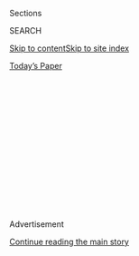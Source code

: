 <div id="app">

<div>

<div>

<div>

<div class="NYTAppHideMasthead css-1q2w90k e1suatyy0">

<div class="section css-ui9rw0 e1suatyy2">

<div class="css-eph4ug er09x8g0">

<div class="css-6n7j50">

</div>

<span class="css-1dv1kvn">Sections</span>

<div class="css-10488qs">

<span class="css-1dv1kvn">SEARCH</span>

</div>

[Skip to content](#site-content)[Skip to site
index](#site-index)

</div>

<div class="css-10698na e1huz5gh0">

</div>

</div>

<div id="masthead-bar-one" class="section hasLinks css-15hmgas e1csuq9d3">

<div class="css-uqyvli e1csuq9d0">

</div>

<div class="css-1uqjmks e1csuq9d1">

</div>

<div class="css-9e9ivx">

[](https://myaccount.nytimes3xbfgragh.onion/auth/login?response_type=cookie&client_id=vi)

</div>

<div class="css-1bvtpon e1csuq9d2">

[Today’s
Paper](https://www.nytimes3xbfgragh.onion/section/todayspaper)

</div>

</div>

</div>

</div>

<div data-aria-hidden="false">

<div id="site-content" data-role="main">

<div>

<div class="css-1aor85t" style="opacity:0.000000001;z-index:-1;visibility:hidden">

<div class="css-1hqnpie">

<div class="css-epjblv">

<span class="css-17xtcya">[Opinion](/section/opinion)</span><span class="css-x15j1o">|</span><span class="css-fwqvlz">Is
Trump Trying to Spread
Covid-19?</span>

</div>

<div class="css-k008qs">

<div class="css-1iwv8en">

<span class="css-18z7m18"></span>

<div>

</div>

</div>

<span class="css-1n6z4y">https://nyti.ms/3fwK2se</span>

<div class="css-1705lsu">

<div class="css-4xjgmj">

<div class="css-4skfbu" data-role="toolbar" data-aria-label="Social Media Share buttons, Save button, and Comments Panel with current comment count" data-testid="share-tools">

  - 
  - 
  - 
  - 
    
    <div class="css-6n7j50">
    
    </div>

  - 
  - 

</div>

</div>

</div>

</div>

</div>

</div>

<div id="NYT_TOP_BANNER_REGION" class="css-13pd83m">

</div>

<div id="top-wrapper" class="css-1sy8kpn">

<div id="top-slug" class="css-l9onyx">

Advertisement

</div>

[Continue reading the main
story](#after-top)

<div class="ad top-wrapper" style="text-align:center;height:100%;display:block;min-height:250px">

<div id="top" class="place-ad" data-position="top" data-size-key="top">

</div>

</div>

<div id="after-top">

</div>

</div>

<div>

<div class="css-v5btjw etb61u70">

<div class="css-v05ibm etb61u71">

[Opinion](/section/opinion)

</div>

</div>

<div id="sponsor-wrapper" class="css-1hyfx7x">

<div id="sponsor-slug" class="css-19vbshk">

Supported by

</div>

[Continue reading the main
story](#after-sponsor)

<div id="sponsor" class="ad sponsor-wrapper" style="text-align:center;height:100%;display:block">

</div>

<div id="after-sponsor">

</div>

</div>

<div class="css-186x18t">

</div>

<div class="css-1vkm6nb ehdk2mb0">

# Is Trump Trying to Spread Covid-19?

</div>

Does he start each day wondering what expert advice to ignore next?

<div class="css-18e8msd">

<div class="css-vp77d3 epjyd6m0">

<div class="css-1p10dcb ey68jwv0" data-aria-hidden="true">

[![Thomas L.
Friedman](https://static01.graylady3jvrrxbe.onion/images/2018/04/02/opinion/thomas-l-friedman/thomas-l-friedman-thumbLarge.png
"Thomas L. Friedman")](https://www.nytimes3xbfgragh.onion/by/thomas-l-friedman)

</div>

<div class="css-1baulvz">

By [<span class="css-1baulvz last-byline" itemprop="name">Thomas L.
Friedman</span>](https://www.nytimes3xbfgragh.onion/by/thomas-l-friedman)

<div class="css-8atqhb">

Opinion Columnist

</div>

</div>

</div>

  - June 16,
    2020

  - 
    
    <div class="css-4xjgmj">
    
    <div class="css-d8bdto" data-role="toolbar" data-aria-label="Social Media Share buttons, Save button, and Comments Panel with current comment count" data-testid="share-tools">
    
      - 
      - 
      - 
      - 
        
        <div class="css-6n7j50">
        
        </div>
    
      - 
      - 
    
    </div>
    
    </div>

</div>

<div class="css-79elbk" data-testid="photoviewer-wrapper">

<div class="css-z3e15g" data-testid="photoviewer-wrapper-hidden">

</div>

<div class="css-1a48zt4 ehw59r15" data-testid="photoviewer-children">

![<span class="css-cnj6d5 e1z0qqy90" itemprop="copyrightHolder"><span class="css-1ly73wi e1tej78p0">Credit...</span><span><span>Doug
Mills/The New York
Times</span></span></span>](https://static01.graylady3jvrrxbe.onion/images/2020/06/16/opinion/16friedman1/merlin_173565756_7549f509-9663-44b8-bc18-dc8f5b912fca-articleLarge.jpg?quality=75&auto=webp&disable=upscale)

</div>

</div>

</div>

<div class="section meteredContent css-1r7ky0e" name="articleBody" itemprop="articleBody">

<div class="css-1fanzo5 StoryBodyCompanionColumn">

<div class="css-53u6y8">

When the full record of the coronavirus in America is written,
historians may argue that President Trump’s biggest mistake was not what
he failed to do in early 2020, when the right strategy for combating the
virus was widely debated, unproven and hard. No, they will point to what
Trump failed to do in June 2020, when the right strategy was clear,
proven and relatively easy.

No doubt, this virus is inscrutable. It pops up, it disappears, it
reappears, some people are symptomatic, some asymptomatic, some seem to
have natural immunities to it that we don’t understand, and once it
infects people it hits in radically different ways: It comes in the
equivalents of decaf, regular and double macchiato — and you never know
if you’re going to get the mild or the extra-strength version.

But there is *so much that we do know now* that could make this
post-lockdown phase so much less dangerous and so much more economically
viable than it is.

We know that countries where everyone wears a mask outside the home
sharply reduce the spread and that people who practice strict social
distancing infect fewer people and are infected less often. And we know
that people who avoid “superspreading” events — large, prolonged social
gatherings, religious services and crammed nightclubs and workplaces,
where one highly contagious person can quickly spew the virus to many
others — [are less likely to get
infected](https://arstechnica.com/science/2020/06/just-10-20-of-covid-19-cases-behind-80-of-transmission-studies-suggest/).

</div>

</div>

<div class="css-1fanzo5 StoryBodyCompanionColumn">

<div class="css-53u6y8">

Top government expert Dr. Anthony Fauci has pointed out that taking just
these relatively easy steps, plus testing, tracing chains of
transmission and quarantining the infected, would tamp down what appears
to be a brewing, post-lockdown resurgence and limit the number of people
needing hospitalization as we await a vaccine.

And yet we have a president who, instead of wearing a mask, turns
defiance of mask-wearing into a heroic act of defiance against liberals;
who forces 1,100 West Point cadets to travel back to campus, and
quarantine for two weeks, so he can get a photo op addressing their
graduation; who is planning a mass rally in Tulsa, Okla., on Saturday —
where the most notable precaution is that you sign a legal disclaimer
that you “voluntarily assume all risks related to exposure to Covid-19
and agree not to hold Donald J. Trump for President Inc.” liable — and
who hails governors who open bars and restaurants for people to crowd
together.

It is absolutely devilish — like Trump wakes up every morning and asks
himself: What health expert’s advice can I defy today? **** What simple
gesture to reduce the odds that the coronavirus continues to surge,
post-lockdowns, can I ignore today? What quack remedy can I promote
today?

I’ve argued from the onset of this pandemic that our goal had to be a
sustainable strategy that maximizes saving lives and livelihoods, and
I’ve been stunned by the criticism that anyone talking about saving
lives and jobs in the same breath is an unfeeling capitalist. That’s
crazy. We now have 40 million Americans unemployed. The physical and
mental health consequences of that number, if it continues for six more
months, will be devastating.

But Trump wants as many Americans back to work now, and the stock market
to rise now, without asking Americans to take even easy precautions.

</div>

</div>

<div class="css-1fanzo5 StoryBodyCompanionColumn">

<div class="css-53u6y8">

That’s not just cynical, it’s incredibly stupid — if you’re Trump.
Because people are not going to go back to work or out to dinner if they
see lots of family, co-workers and friends getting sick and dying, no
matter what he says.

You would think Trump had learned by now that Mother Nature is calling
the shots and she asks only three questions about your personal or
communal adaptation strategy toward her virus.

First, are you humble — do you respect my virus? Because if you don’t,
it will hurt you or someone you love. Second, is your response
coordinated? Because Mother Nature has evolved her viruses over
millenniums to find any crack in your personal or communal immune
system. And third, is your strategy for maximizing lives and livelihoods
based on chemistry, biology and physics and not politics, ideology and
election dates? Because Mother Nature is only chemistry, biology and
physics and responds to nothing else.

Oh, and lockdowns are meaningless to her. Her viruses go away only if
you can develop a vaccine or enough people develop herd immunity by
acquiring the infection and building natural antibodies to it.

Trump, alas, does not respect the virus. He is not coordinating a
coherent public health response, and the response he is coordinating is
based not on chemistry, biology and physics but on his own political
needs.

If a nationwide resurgence of Covid-19 hospitalizations meets crowded,
intense social protests against police killings — particularly by black
and brown Americans who have also been disproportionately harmed by the
coronavirus — meets stubborn mass unemployment, meets an exhausted
nation being ordered into a second round of lockdowns, watch out.

What would a real president be urging governors to do today? Prepare
detailed plans to get people back to work on a risk-stratified basis
with proper protections, [along the lines recently
proposed](https://medium.com/@drdarrialonganddrdavidkatz/as-cities-move-toward-reopening-how-to-manage-risks-1834a264f9d1)
by public health experts Dr. Darria Long and Dr. David Katz.

</div>

</div>

<div class="css-1fanzo5 StoryBodyCompanionColumn">

<div class="css-53u6y8">

“The data are now overwhelming, from here in the U.S. and all around the
world, that this infection is a grave threat to the elderly and
chronically ill, but generally mild for younger, generally healthy
people,” said Katz in an interview.

It’s also clear that “many of the worried projections about social
determinants of health and the consequences of mass unemployment are
confirmed. We have, indeed, seen rising rates of [addiction, domestic
violence and mental
duress.](https://www.mlive.com/public-interest/2020/05/michigans-coronavirus-crisis-creates-epidemic-of-mental-health-issues.html)”

We also know much more now, Katz continued, “about the risks of
exposure. This virus is not transmitted all that easily. … Many people
with transient, ordinary exposures don’t get infected because of low
exposure dose, partial resistance to this pathogen, or both.”

All of this provides actionable intelligence, Katz argued. We can and
must do a far better job of protecting the frail and elderly, especially
in nursing homes, and all of those with serious chronic disease, he
said. “Then the rest of us can go about our business, but with policies
in place to regulate any interactions we might have with higher-risk
people, so we protect them, and with reasonable precautions for our own
sakes, like wearing masks, practicing social distancing and avoiding
crowded indoor settings, that limit exposure to high doses of
coronavirus and our ability to pass it along.”

We also can see now — with cases spiking in locations around the country
that did not experience an early wave of infection and are now opening
up haphazardly — “how right it was to warn about the dangers of just
flattening the curve without a risk-stratification strategy,” added
Katz. “A flattened curve delays cases, it does not prevent them, because
no immunity has been developed.”

To get back to normalcy requires widespread immunity to the coronavirus,
which happens in only two ways.

One is a vaccine that is safe, effective, mass produced and universally
distributed. That would be the best solution, and God willing, a vaccine
will come in the fall **** and everyone can get back to work safely in
subsequent months. But it may not, and we can’t just keep the economy on
hold.

</div>

</div>

<div class="css-1fanzo5 StoryBodyCompanionColumn">

<div class="css-53u6y8">

“The other,” said Katz, “is natural herd immunity, achieved by those of
us at low risk for severe infection, who can most safely go back to work
and school and life as we knew it, while taking the right, reasonable
protections. Meanwhile, we should guard those most vulnerable until we
can sound the all-clear. Only this kind of thoughtful, risk-stratified
approach can allow for herd immunity with maximal safety and minimal
total harm from infection and the consequences of prolonged lockdown
alike.”

Our current haphazard approach is just begging for trouble.

*The Times is committed to publishing* [*a diversity of
letters*](https://www.nytimes3xbfgragh.onion/2019/01/31/opinion/letters/letters-to-editor-new-york-times-women.html)
*to the editor. We’d like to hear what you think about this or any of
our articles. Here are some*
[*tips*](https://help.nytimes3xbfgragh.onion/hc/en-us/articles/115014925288-How-to-submit-a-letter-to-the-editor)*.
And here’s our email:*
[*letters@NYTimes.com*](mailto:letters@NYTimes.com)*.*

*Follow The New York Times Opinion section on*
[*Facebook*](https://www.facebookcorewwwi.onion/nytopinion)*,* [*Twitter
(@NYTopinion)*](http://twitter.com/NYTOpinion) *and*
[*Instagram*](https://www.instagram.com/nytopinion/)*.*

</div>

</div>

</div>

<div>

</div>

<div>

</div>

<div>

</div>

<div>

<div id="bottom-wrapper" class="css-1ede5it">

<div id="bottom-slug" class="css-l9onyx">

Advertisement

</div>

[Continue reading the main
story](#after-bottom)

<div id="bottom" class="ad bottom-wrapper" style="text-align:center;height:100%;display:block;min-height:90px">

</div>

<div id="after-bottom">

</div>

</div>

</div>

</div>

</div>

## Site Index

<div>

</div>

## Site Information Navigation

  - [© <span>2020</span> <span>The New York Times
    Company</span>](https://help.nytimes3xbfgragh.onion/hc/en-us/articles/115014792127-Copyright-notice)

<!-- end list -->

  - [NYTCo](https://www.nytco.com/)
  - [Contact
    Us](https://help.nytimes3xbfgragh.onion/hc/en-us/articles/115015385887-Contact-Us)
  - [Work with us](https://www.nytco.com/careers/)
  - [Advertise](https://nytmediakit.com/)
  - [T Brand Studio](http://www.tbrandstudio.com/)
  - [Your Ad
    Choices](https://www.nytimes3xbfgragh.onion/privacy/cookie-policy#how-do-i-manage-trackers)
  - [Privacy](https://www.nytimes3xbfgragh.onion/privacy)
  - [Terms of
    Service](https://help.nytimes3xbfgragh.onion/hc/en-us/articles/115014893428-Terms-of-service)
  - [Terms of
    Sale](https://help.nytimes3xbfgragh.onion/hc/en-us/articles/115014893968-Terms-of-sale)
  - [Site
    Map](https://spiderbites.nytimes3xbfgragh.onion)
  - [Help](https://help.nytimes3xbfgragh.onion/hc/en-us)
  - [Subscriptions](https://www.nytimes3xbfgragh.onion/subscription?campaignId=37WXW)

</div>

</div>

</div>

</div>
